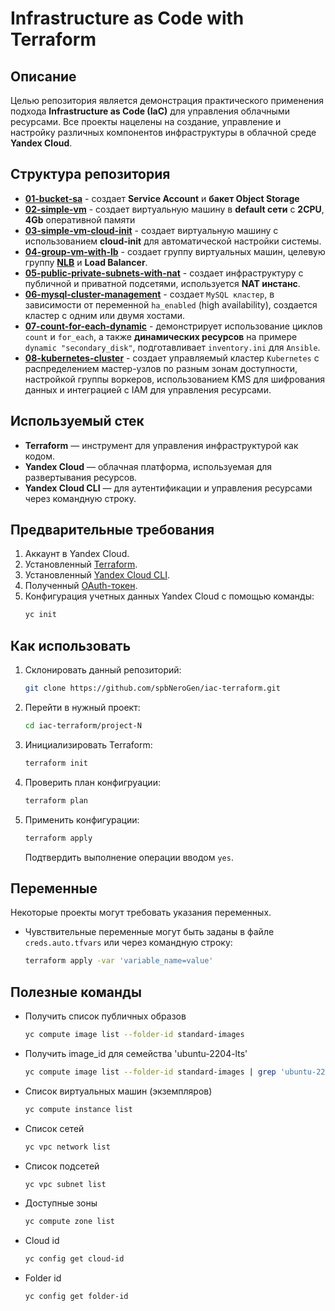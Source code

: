 # Infrastructure as Code with Terraform

## Описание

Целью репозитория является демонстрация практического применения подхода **Infrastructure as Code (IaC)** для управления облачными ресурсами. Все проекты нацелены на создание, управление и настройку различных компонентов инфраструктуры в облачной среде **Yandex Cloud**.

## Структура репозитория
- **[01-bucket-sa](./01-bucket-sa/)** - создает **Service Account** и **бакет Object Storage**
- **[02-simple-vm](./02-simple-vm/)** - создает виртуальную машину в **default сети** с **2CPU**, **4Gb** оперативной памяти
- **[03-simple-vm-cloud-init](./03-simple-vm-cloud-init/)** - создает виртуальную машину с использованием **cloud-init** для автоматической настройки системы.
- **[04-group-vm-with-lb](./04-group-vm-with-lb)** - создает группу виртуальных машин, целевую группу **[NLB](https://yandex.cloud/ru/docs/network-load-balancer/operations/target-group-create)** и **Load Balancer**.
- **[05-public-private-subnets-with-nat](./05-public-private-subnets-with-nat)** - создает инфраструктуру с публичной и приватной подсетями, используется **NAT инстанс**.
- **[06-mysql-cluster-management](./06-mysql-cluster-management/)** - создает `MySQL кластер`, в зависимости от переменной `ha_enabled`  (high availability), создается кластер с одним или двумя хостами.
- **[07-count-for-each-dynamic](./07-count-for-each-dynamic)** - демонстрирует использование циклов `count` и `for_each`, а также **динамических ресурсов** на примере `dynamic "secondary_disk"`, подготавливает `inventory.ini` для `Ansible`.
- **[08-kubernetes-cluster](./08-kubernetes-cluster/)** - создает управляемый кластер `Kubernetes` с распределением мастер-узлов по разным зонам доступности, настройкой группы воркеров, использованием KMS для шифрования данных и интеграцией с IAM для управления ресурсами.

## Используемый стек
- **Terraform** — инструмент для управления инфраструктурой как кодом.
- **Yandex Cloud** — облачная платформа, используемая для развертывания ресурсов.
- **Yandex Cloud CLI** — для аутентификации и управления ресурсами через командную строку.

## Предварительные требования
1. Аккаунт в Yandex Cloud.
2. Установленный [Terraform](https://yandex.cloud/ru/docs/tutorials/infrastructure-management/terraform-quickstart).
3. Установленный [Yandex Cloud CLI](https://cloud.yandex.ru/docs/cli/quickstart).
4. Полученный [OAuth-токен](https://yandex.cloud/ru/docs/iam/concepts/authorization/oauth-token).
5. Конфигурация учетных данных Yandex Cloud с помощью команды:
   ```bash
   yc init
   ```

## Как использовать
1. Склонировать данный репозиторий:
   ```bash
   git clone https://github.com/spbNeroGen/iac-terraform.git
   ```
2. Перейти в нужный проект:
   ```bash
   cd iac-terraform/project-N
   ```
3. Инициализировать Terraform:
   ```bash
   terraform init
   ```
4. Проверить план конфигруации:
   ```bash
   terraform plan
   ```
5. Применить конфигурации:
   ```bash
   terraform apply
   ```
   Подтвердить выполнение операции вводом `yes`.

## Переменные
Некоторые проекты могут требовать указания переменных. 
- Чувствительные переменные могут быть заданы в файле `creds.auto.tfvars` или через командную строку:
    ```bash
    terraform apply -var 'variable_name=value'
    ```

## Полезные команды

- Получить список публичных образов 
    ```bash
    yc compute image list --folder-id standard-images
    ```

- Получить image_id для семейства 'ubuntu-2204-lts'
    ```bash
    yc compute image list --folder-id standard-images | grep 'ubuntu-2204-lts'
    ```

- Список виртуальных машин (экземпляров)
    ```bash
    yc compute instance list
    ```

- Список сетей
    ```bash
    yc vpc network list
    ```

- Список подсетей
    ```bash
    yc vpc subnet list
    ```

- Доступные зоны
    ```bash
    yc compute zone list
    ```

- Cloud id 
    ```bash
    yc config get cloud-id
    ```

- Folder id 
    ```bash
    yc config get folder-id
    ```
